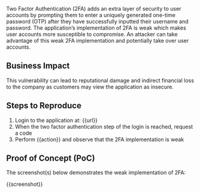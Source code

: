Two Factor Authentication (2FA) adds an extra layer of security to user accounts by prompting them to enter a uniquely generated one-time password (OTP) after they have successfully inputted their username and password. The application’s implementation of 2FA is weak which makes user accounts more susceptible to compromise. An attacker can take advantage of this weak 2FA implementation and potentially take over user accounts.

## Business Impact

This vulnerability can lead to reputational damage and indirect financial loss to the company as customers may view the application as insecure.

## Steps to Reproduce

1. Login to the application at: {{url}}
1. When the two factor authentication step of the login is reached, request a code
1. Perform {{action}} and observe that the 2FA implementation is weak

## Proof of Concept (PoC)

The screenshot(s) below demonstrates the weak implementation of 2FA:

{{screenshot}}
